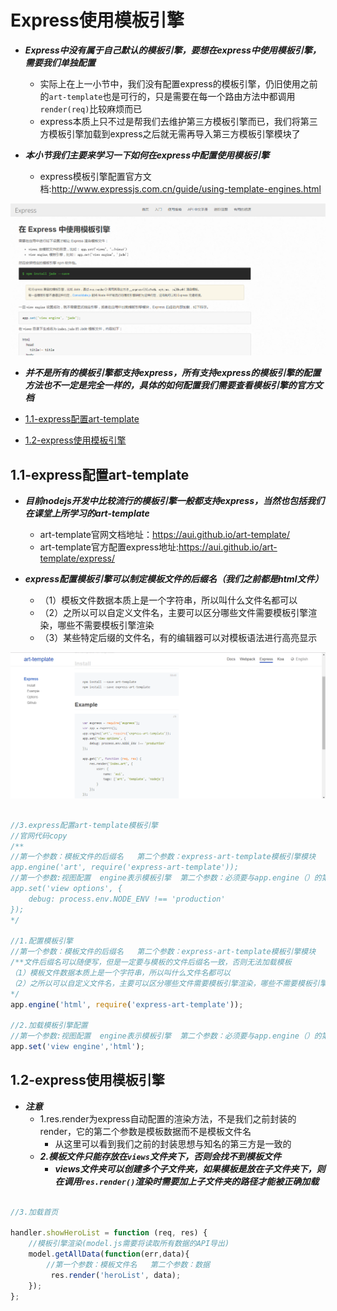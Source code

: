 # Express使用模板引擎

* ***Express中没有属于自己默认的模板引擎，要想在express中使用模板引擎，需要我们单独配置***
    * 实际上在上一小节中，我们没有配置express的模板引擎，仍旧使用之前的`art-template`也是可行的，只是需要在每一个路由方法中都调用`render(req)`比较麻烦而已
    * express本质上只不过是帮我们去维护第三方模板引擎而已，我们将第三方模板引擎加载到express之后就无需再导入第三方模板引擎模块了

* ***本小节我们主要来学习一下如何在express中配置使用模板引擎***
    * express模板引擎配置官方文档:http://www.expressjs.com.cn/guide/using-template-engines.html

![](images/0801.png)

* ***并不是所有的模板引擎都支持express，所有支持express的模板引擎的配置方法也不一定是完全一样的，具体的如何配置我们需要查看模板引擎的官方文档***

* [1.1-express配置art-template](#1.1)
* [1.2-express使用模板引擎](#1.2)

## <h2 id=1.1>1.1-express配置art-template</h2>

* ***目前nodejs开发中比较流行的模板引擎一般都支持express，当然也包括我们在课堂上所学习的art-template***
    * art-template官网文档地址：<https://aui.github.io/art-template/>
    * art-template官方配置express地址:<https://aui.github.io/art-template/express/>

* ***express配置模板引擎可以制定模板文件的后缀名（我们之前都是html文件）***
    * （1）模板文件数据本质上是一个字符串，所以叫什么文件名都可以
    * （2）之所以可以自定义文件名，主要可以区分哪些文件需要模板引擎渲染，哪些不需要模板引擎渲染
    * （3）某些特定后缀的文件名，有的编辑器可以对模板语法进行高亮显示

![](images/0802.png)

```javascript

//3.express配置art-template模板引擎
//官网代码copy
/**
//第一个参数：模板文件的后缀名   第二个参数：express-art-template模板引擎模块
app.engine('art', require('express-art-template'));
//第一个参数:视图配置  engine表示模板引擎  第二个参数：必须要与app.engine（）的第一个参数一致
app.set('view options', {
    debug: process.env.NODE_ENV !== 'production'
});
*/

//1.配置模板引擎
//第一个参数：模板文件的后缀名   第二个参数：express-art-template模板引擎模块
/**文件后缀名可以随便写，但是一定要与模板的文件后缀名一致，否则无法加载模板
（1）模板文件数据本质上是一个字符串，所以叫什么文件名都可以
（2）之所以可以自定义文件名，主要可以区分哪些文件需要模板引擎渲染，哪些不需要模板引擎渲染
*/
app.engine('html', require('express-art-template'));

//2.加载模板引擎配置
//第一个参数:视图配置  engine表示模板引擎  第二个参数：必须要与app.engine（）的第一个参数一致
app.set('view engine','html');

```

## <h2 id=1.2>1.2-express使用模板引擎</h2>

* ***注意***
    * 1.res.render为express自动配置的渲染方法，不是我们之前封装的render，它的第二个参数是模板数据而不是模板文件名
        * 从这里可以看到我们之前的封装思想与知名的第三方是一致的
    * ***2.模板文件只能存放在`views`文件夹下，否则会找不到模板文件***
        * ***views文件夹可以创建多个子文件夹，如果模板是放在子文件夹下，则在调用`res.render()`渲染时需要加上子文件夹的路径才能被正确加载***


```javascript

//3.加载首页

handler.showHeroList = function (req, res) {
    //模板引擎渲染(model.js需要将读取所有数据的API导出)
    model.getAllData(function(err,data){
    	//第一个参数：模板文件名   第二个参数：数据
    	 res.render('heroList', data);
    });
};

```